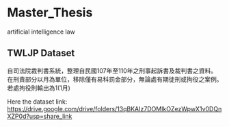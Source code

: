 # Master_Thesis
artificial intelligence law
## TWLJP Dataset
自司法院裁判書系統，整理自民國107年至110年之刑事起訴書及裁判書之資料。
在刑責部分以月為單位，移除僅有易科罰金部分，無論處有期徒刑或拘役之案例。若處拘役則輸出為1(1月)

Here the dataset link: https://drive.google.com/drive/folders/13qBKAIz7DOMIkOZezWpwX1v0DQnXZP0d?usp=share_link
